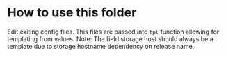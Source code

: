 # How to use this folder

Edit exiting config files. This files are passed into `tpl` function allowing for templating from values.
Note: The field storage.host should always be a template due to storage hostname dependency on release name.